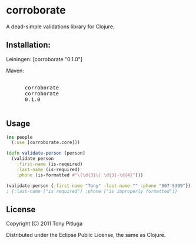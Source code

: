 # corroborate

A dead-simple validations library for Clojure.

## Installation:

Leiningen:
[corroborate "0.1.0"]

Maven:
<pre>
    <dependency>
      <groupId>corroborate</groupId>
      <artifactId>corroborate</artifactId>
      <version>0.1.0</version>
    </dependency>
</pre>

## Usage

```clojure
(ns people
  (:use [corroborate.core]))

(defn validate-person [person]
  (validate person
    :first-name (is-required)
    :last-name (is-required)
    :phone (is-formatted #"\(\d{3}\) \d{3}-\d{4}")))

(validate-person {:first-name "Tony" :last-name "" :phone "867-5309"})
; {:last-name ["is required"] :phone ["is improperly formatted"]}
```

## License

Copyright (C) 2011 Tony Pitluga

Distributed under the Eclipse Public License, the same as Clojure.
